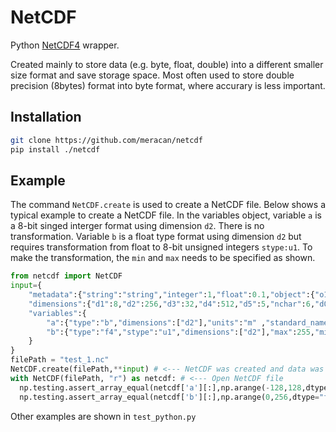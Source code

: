 # NetCDF
Python [NetCDF4](https://github.com/Unidata/netcdf4-python) wrapper.

Created mainly to store data (e.g. byte, float, double) into a different smaller size format and save storage space. 
Most often used to store double precision (8bytes) format into byte format, where accurary is less important.


## Installation
```bash
git clone https://github.com/meracan/netcdf
pip install ./netcdf
```

## Example
The command `NetCDF.create` is used to create a NetCDF file.
Below shows a typical example to create a NetCDF file. In the variables object, variable `a` is a 8-bit singed interger format using dimension `d2`. There is no transformation.
Variable `b` is a float type format using dimension `d2` but requires transformation from float to 8-bit unsigned integers `stype:u1`. 
To make the transformation, the `min` and `max` needs to be specified as shown.

```python
from netcdf import NetCDF
input={
    "metadata":{"string":"string","integer":1,"float":0.1,"object":{"o1":1,"o2":"a"}},
    "dimensions":{"d1":8,"d2":256,"d3":32,"d4":512,"d5":5,"nchar":6,"d0":1},
    "variables":{
        "a":{"type":"b","dimensions":["d2"],"units":"m" ,"standard_name":"A Variable" ,"long_name":"Long A Variable","data":np.arange(-128,128,dtype="byte")},
        "b":{"type":"f4","stype":"u1","dimensions":["d2"],"max":255,"min":0,"data":np.arange(0,256,dtype="f4")},
    }
}
filePath = "test_1.nc"
NetCDF.create(filePath,**input) # <--- NetCDF was created and data was stored inside the NetCDF
with NetCDF(filePath, "r") as netcdf: # <--- Open NetCDF file
  np.testing.assert_array_equal(netcdf['a'][:],np.arange(-128,128,dtype="i1"))
  np.testing.assert_array_equal(netcdf['b'][:],np.arange(0,256,dtype="f4"))# <--- Data was stored as u1 but retrieved as float

```

Other examples are shown in `test_python.py`